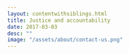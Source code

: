 ```yaml
---
layout: contentwithsiblings.html
title: Justice and accountability
date: 2017-03-03
desc: ""
image: "/assets/about/contact-us.png"
---
```

